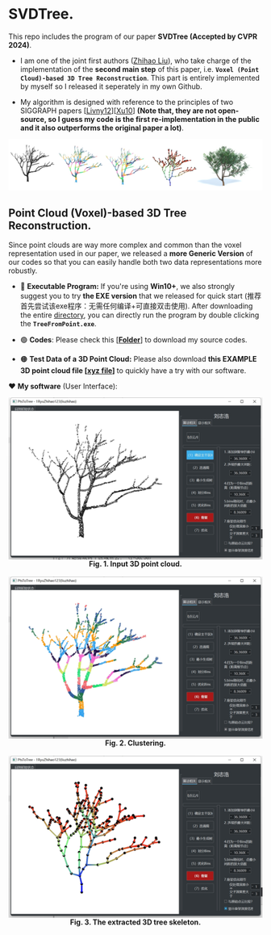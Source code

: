 # SVDTree.

This repo includes the program of our paper **SVDTree (Accepted by CVPR 2024)**.

- I am one of the joint first authors ([Zhihao Liu](https://ryuzhihao123.github.io/)), who take charge of the implementation of the **second main step** of this paper, i.e. **``Voxel (Point Cloud)-based 3D Tree Reconstruction``**.
This part is entirely implemented by myself so I released it seperately in my own Github.

- My algorithm is designed with reference to the principles of two SIGGRAPH papers [[Livny12](https://dl.acm.org/doi/10.1145/1866158.1866177)][[Xu10](https://dl.acm.org/doi/10.1145/1289603.1289610)] **(Note that, they are not open-source, so I guess my code is the first re-implementation in the public and it also outperforms the original paper a lot)**.

![image info](https://github.com/RyuZhihao123/SVDTree/blob/main/Fig_0.png)


## Point Cloud (Voxel)-based 3D Tree Reconstruction. 

Since point clouds are way more complex and common than the voxel representation used in our paper, we released a **more Generic Version** of our codes so that you can easily handle both two data representations more robustly. 

- 🔵 **Executable Program:** If you're using **Win10+**, we also strongly suggest you to try **the EXE version** that we released for quick start (推荐首先尝试该exe程序：无需任何编译+可直接双击使用). After downloading the entire [directory](https://github.com/RyuZhihao123/SVDTree/tree/main/TreeFromPoints_exe), you can directly run the program by double clicking the **``TreeFromPoint.exe``**.

- 🟢 **Codes**: Please check this [**[Folder](https://github.com/RyuZhihao123/SVDTree/tree/main/TreeFromPoints_codes)**] to download my source codes. 

- 🟠 **Test Data of a 3D Point Cloud:** Please also download **this EXAMPLE 3D point cloud file [[xyz file](https://github.com/RyuZhihao123/SVDTree/blob/main/Tree1_input.xyz)]** to quickly have a try with our software.


:heart: **My software** (User Interface):

<div align=center>
<img src="https://github.com/RyuZhihao123/SVDTree/blob/main/Fig_UI_1.png" width = "700" alt="ack" title="dasdasdsa title" align=center />
<br/><center><b>Fig. 1. Input 3D point cloud.</b></center>
</div>
<br/>
<div align=center>
<img src="https://github.com/RyuZhihao123/SVDTree/blob/main/Fig_UI_2.png" width = "700" alt="ack" title="dasdasdsa title" align=center />
<br/><center><b>Fig. 2. Clustering.</b></center>
</div>
<br/>
<div align=center>
<img src="https://github.com/RyuZhihao123/SVDTree/blob/main/Fig_UI_3.png" width = "700" alt="ack" title="dasdasdsa title" align=center />
<br/><center><b>Fig. 3. The extracted 3D tree skeleton.</b></center>
</div>
<br/>


